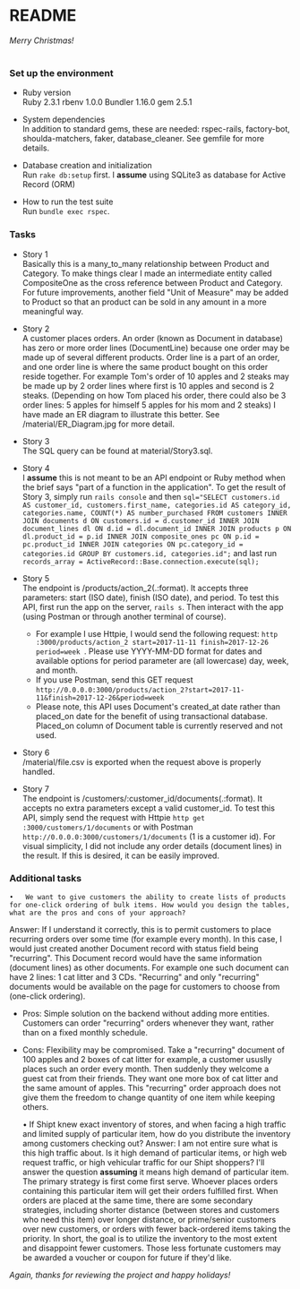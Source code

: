 # README

_Merry Christmas!_
<br/><br/>

### Set up the environment 
* Ruby version  
Ruby 2.3.1
rbenv 1.0.0
Bundler 1.16.0
gem 2.5.1

* System dependencies  
In addition to standard gems, these are needed: rspec-rails, factory-bot, shoulda-matchers, faker, database_cleaner.
See gemfile for more details.

* Database creation and initialization  
Run `rake db:setup` first. I **assume** using SQLite3 as database for Active Record (ORM)

* How to run the test suite  
Run `bundle exec rspec`. 



### Tasks
* Story 1  
Basically this is a many_to_many relationship between Product and Category. To make things clear I made an intermediate entity called CompositeOne as the cross reference between Product and Category. For future improvements, another field "Unit of Measure" may be added to Product so that an product can be sold in any amount in a more meaningful way. 

* Story 2  
A customer places orders. An order (known as Document in database) has zero or more order lines (DocumentLine) because one order may be made up of several different products. Order line is a part of an order, and one order line is where the same product bought on this order reside together. 
For example Tom's order of 10 apples and 2 steaks may be made up by 2 order lines where first is 10 apples and second is 2 steaks. (Depending on how Tom placed his order, there could also be 3 order lines: 5 apples for himself 5 apples for his mom and 2 steaks) 
I have made an ER diagram to illustrate this better. See /material/ER_Diagram.jpg for more detail.

* Story 3  
The SQL query can be found at material/Story3.sql. 

* Story 4  
I  **assume** this is not meant to be an API endpoint or Ruby method when the brief says "part of a function in the application". To get the result of Story 3, simply run `rails console` 
and then 
`sql="SELECT customers.id AS customer_id, customers.first_name, categories.id AS category_id, categories.name, COUNT(*) AS number_purchased FROM customers INNER JOIN documents d ON customers.id = d.customer_id INNER JOIN document_lines dl ON d.id = dl.document_id INNER JOIN products p ON dl.product_id = p.id INNER JOIN composite_ones pc ON p.id = pc.product_id INNER JOIN categories ON pc.category_id = categories.id GROUP BY customers.id, categories.id";` 
and last run `records_array = ActiveRecord::Base.connection.execute(sql);`

* Story 5  
The endpoint is /products/action_2(.:format). It accepts three parameters: start (ISO date), finish (ISO date), and period. 
To test this API, first run the app on the server, `rails s`. Then interact with the app (using Postman or through another terminal of course). 
  * For example I use Httpie, I would send the following request: `http :3000/products/action_2 start=2017-11-11 finish=2017-12-26 period=week
`. Please use YYYY-MM-DD format for dates and available options for period parameter are (all lowercase) day, week, and month. 
  * If you use Postman, send this GET request `http://0.0.0.0:3000/products/action_2?start=2017-11-11&finish=2017-12-26&period=week`
  * Please note, this API uses Document's created_at date rather than placed_on date for the benefit of using transactional database. Placed_on column of Document table is currently reserved and not used. 

* Story 6  
/material/file.csv is exported when the request above is properly handled. 

* Story 7  
The endpoint is /customers/:customer_id/documents(.:format). It accepts no extra parameters except a valid customer_id.
To test this API, simply send the request with Httpie `http get :3000/customers/1/documents` or with Postman `http://0.0.0.0:3000/customers/1/documents` (1 is a customer id). 
For visual simplicity, I did not include any order details (document lines) in the result. If this is desired, it can be easily improved. 

### Additional tasks
	•	We want to give customers the ability to create lists of products for one-click ordering of bulk items. How would you design the tables, what are the pros and cons of your approach?
    
Answer: If I understand it correctly, this is to permit customers to place recurring orders over some time (for example every month). In this case, I would just created another Document record with status field being "recurring". This Document record would have the same information (document lines) as other documents. For example one such document can have 2 lines: 1 cat litter and 3 CDs. "Recurring" and only "recurring" documents would be available on the page for customers to choose from (one-click ordering).
* Pros: Simple solution on the backend without adding more entities. Customers can order "recurring" orders whenever they want, rather than on a fixed monthly schedule. 
* Cons: Flexibility may be compromised. Take a "recurring" document of 100 apples and 2 boxes of cat litter for example, a customer ususlly places such an order every month. Then suddenly they welcome a guest cat from their friends. They want one more box of cat litter and the same amount of apples. This "recurring" order approach does not give them the freedom to change quantity of one item while keeping others. 

	
	•	If Shipt knew exact inventory of stores, and when facing a high traffic and limited supply of particular item, how do you distribute the inventory among customers checking out?
Answer: I am not entire sure what is this high traffic about. Is it high demand of particular items, or high web request traffic, or high vehicular traffic for our Shipt shoppers? I'll answer the question **assuming** it means high demand of particular item.   
The primary strategy is first come first serve. Whoever places orders containing this particular item will get their orders fulfilled first. When orders are placed at the same time, there are some secondary strategies, including shorter distance (between stores and customers who need this item) over longer distance, or prime/senior customers over new customers, or orders with fewer back-ordered items taking the priority. In short, the goal is to utilize the inventory to the most extent and disappoint fewer customers. Those less fortunate customers may be awarded a voucher or coupon for future if they'd like.   

_Again, thanks for reviewing the project and happy holidays!_

